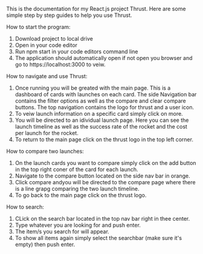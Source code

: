 This is the documentation for my React.js project Thrust. Here are some simple step by step guides to help you use Thrust.

How to start the program:

1) Download project to local drive
2) Open in your code editor 
3) Run npm start in your code editors command line
4) The application should automatically open if not open you browser and go to https://localhost:3000 to veiw.

How to navigate and use Thrust:

1) Once running you will be greated with the main page. This is a dashboard of cards with launches on each card. The side Navigation bar contains the filter options as well as the compare and clear compare buttons. The top navigation contains the logo for thrust and a user icon.
2) To veiw launch information on a specific card simply click on more.
3) You will be directed to an idividual launch page. Here you can see the launch timeline as well as the success rate of the rocket and the cost per launch for the rocket.
4) To return to the main page click on the thrust logo in the top left corner.

How to compare two launches:

1) On the launch cards you want to compare simply click on the add button in the top right coner of the card for each launch.
2) Navigate to the compare button located on the side nav bar in orange. 
3) Click compare andyou will be directed to the compare page where there is a line grapg comparing the two launch timeline.
4) To go back to the main page click on the thrust logo.

How to search:

1) CLick on the search bar located in the top nav bar right in thee center.
2) Type whatever you are looking for and push enter.
3) The item/s you search for will appear.
4) To show all items again simply select the searchbar (make sure it's empty) then push enter.
